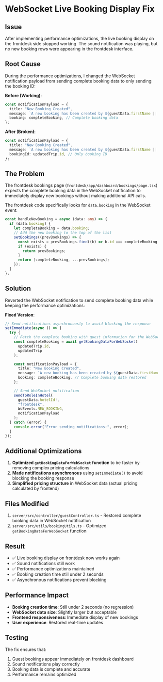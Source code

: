 # WebSocket Live Booking Display Fix

## Issue
After implementing performance optimizations, the live booking display on the frontdesk side stopped working. The sound notification was playing, but no new booking rows were appearing in the frontdesk interface.

## Root Cause
During the performance optimizations, I changed the WebSocket notification payload from sending complete booking data to only sending the booking ID:

**Before (Working)**:
```typescript
const notificationPayload = {
  title: "New Booking Created",
  message: `A new booking has been created by ${guestData.firstName || "a guest"}.`,
  booking: completeBooking, // Complete booking data
};
```

**After (Broken)**:
```typescript
const notificationPayload = {
  title: "New Booking Created", 
  message: `A new booking has been created by ${guestData.firstName || "a guest"}.`,
  bookingId: updatedTrip.id, // Only booking ID
};
```

## The Problem
The frontdesk bookings page (`frontdesk/app/dashboard/bookings/page.tsx`) expects the complete booking data in the WebSocket notification to immediately display new bookings without making additional API calls.

The frontdesk code specifically looks for `data.booking` in the WebSocket event:
```typescript
const handleNewBooking = async (data: any) => {
  if (data.booking) {
    let completeBooking = data.booking;
    // Add the new booking to the top of the list
    setBookings((prevBookings) => {
      const exists = prevBookings.find((b) => b.id === completeBooking.id);
      if (exists) {
        return prevBookings;
      }
      return [completeBooking, ...prevBookings];
    });
  }
};
```

## Solution
Reverted the WebSocket notification to send complete booking data while keeping the performance optimizations:

**Fixed Version**:
```typescript
// Send notifications asynchronously to avoid blocking the response
setImmediate(async () => {
  try {
    // Fetch the complete booking with guest information for the WebSocket event
    const completeBooking = await getBookingDataForWebSocket(
      updatedTrip.id,
      updatedTrip
    );

    const notificationPayload = {
      title: "New Booking Created",
      message: `A new booking has been created by ${guestData.firstName || "a guest"}.`,
      booking: completeBooking, // Complete booking data restored
    };

    // Send WebSocket notification
    sendToRoleInHotel(
      guestData.hotelId!,
      "frontdesk", 
      WsEvents.NEW_BOOKING,
      notificationPayload
    );
  } catch (error) {
    console.error("Error sending notifications:", error);
  }
});
```

## Additional Optimizations
1. **Optimized `getBookingDataForWebSocket` function** to be faster by removing complex pricing calculations
2. **Made notifications asynchronous** using `setImmediate()` to avoid blocking the booking response
3. **Simplified pricing structure** in WebSocket data (actual pricing calculated by frontend)

## Files Modified
1. `server/src/controller/guestController.ts` - Restored complete booking data in WebSocket notification
2. `server/src/utils/bookingUtils.ts` - Optimized `getBookingDataForWebSocket` function

## Result
- ✅ Live booking display on frontdesk now works again
- ✅ Sound notifications still work
- ✅ Performance optimizations maintained
- ✅ Booking creation time still under 2 seconds
- ✅ Asynchronous notifications prevent blocking

## Performance Impact
- **Booking creation time**: Still under 2 seconds (no regression)
- **WebSocket data size**: Slightly larger but acceptable
- **Frontend responsiveness**: Immediate display of new bookings
- **User experience**: Restored real-time updates

## Testing
The fix ensures that:
1. Guest bookings appear immediately on frontdesk dashboard
2. Sound notifications play correctly
3. Booking data is complete and accurate
4. Performance remains optimized

